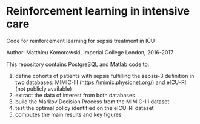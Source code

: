 # Reinforcement learning in intensive care

Code for reinforcement learning for sepsis treatment in ICU

Author: Matthieu Komorowski, Imperial College London, 2016-2017

This repository contains PostgreSQL and Matlab code to:
1. define cohorts of patients with sepsis fulfilling the sepsis-3 definition in two databases: MIMIC-III (https://mimic.physionet.org/) and eICU-RI (not publicly available)
2. extract the data of interest from both databases
3. build the Markov Decision Process from the MIMIC-III dataset
4. test the optimal policy identified on the eICU-RI dataset
5. computes the main results and key figures
